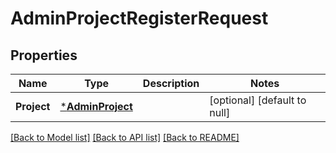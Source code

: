 # AdminProjectRegisterRequest

## Properties
Name | Type | Description | Notes
------------ | ------------- | ------------- | -------------
**Project** | [***AdminProject**](adminProject.md) |  | [optional] [default to null]

[[Back to Model list]](../README.md#documentation-for-models) [[Back to API list]](../README.md#documentation-for-api-endpoints) [[Back to README]](../README.md)


